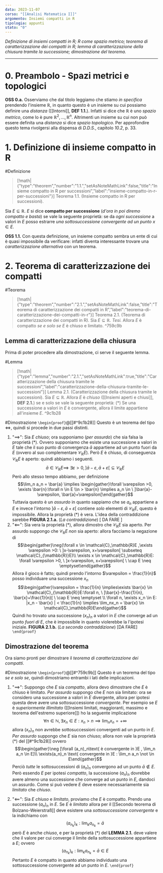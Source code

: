 ```yaml
---
data: 2023-11-07
corso: "[[Analisi Matematica I]]"
argomento: Insiemi compatti in R
tipologia: appunti
stato: "0"
---
```

*Definizione di insiemi compatti in R; R come spazio metrico; teorema di caratterizzazione dei compatti in R; lemma di caratterizzazione della chiusura tramite la successione; dimostrazione del teorema.*
- - -
# 0. Preambolo - Spazi metrici e topologici
**OSS 0.a.** Osserviamo che dal titolo leggiamo che stiamo *in specifica* prendendo l'insieme $\mathbb{R}$, in quanto questo è un insieme su cui possiamo definire una *distanza* ([[Intorni]], **DEF 1.1.**). Infatti si dice che $\mathbb{R}$ è uno *spazio metrico*, come lo è pure $\mathbb{R}^2, \ldots, \mathbb{R}^{n}$. Altrimenti un insieme su cui non può essere definita una *distanza* si dice *spazio topologico*.
Per approfondire questo tema rivolgersi alla dispensa di *D.D.S.*, capitolo *10.2*, p. 33.
# 1. Definizione di insieme compatto in R
#Definizione 
> [!math|{"type":"theorem","number":"1.1.","setAsNoteMathLink":false,"title":"Insieme compatto in R per successioni","label":"insieme-compatto-in-r-per-successioni"}] Teorema 1.1. (Insieme compatto in R per successioni).
> 
Sia $E \subseteq \mathbb{R}$. $E$ si dice **compatto per successione** (*d'ora in poi diremo compatto e basta*) se vale la seguente proprietà: se da *ogni successione* a valori in $E$ posso estrarre *una sottosuccessione convergente ad un punto* $x \in E$.

**OSS 1.1.** Con questa definizione, un insieme compatto sembra un ente di cui è quasi impossibile da verificare: infatti diventa interessante trovare una *caratterizzazione alternativa* con un teorema.
# 2. Teorema di caratterizzazione dei compatti
#Teorema 
> [!math|{"type":"theorem","number":"2.1.","setAsNoteMathLink":false,"title":"Teorema di caratterizzazione dei compatti in R","label":"teorema-di-caratterizzazione-dei-compatti-in-r"}] Teorema 2.1. (Teorema di caratterizzazione dei compatti in R).
> Sia $E \subseteq \mathbb{R}$. 
> *Tesi.* Allora $E$ è compatto *se e solo se* $E$ è chiuso e limitato.
^759c9b

## Lemma di caratterizzazione della chiusura
Prima di poter procedere alla dimostrazione, ci serve il seguente lemma.

#Lemma
> [!math|{"type":"lemma","number":"2.1.","setAsNoteMathLink":true,"title":"Caratterizzazione della chiusura tramite le successioni","label":"caratterizzazione-della-chiusura-tramite-le-successioni"}] Lemma 2.1. (Caratterizzazione della chiusura tramite le successioni).
>  Sia $E \subseteq \mathbb{R}$.
> Allora $E$ è *chiuso* ([[Insiemi aperti e chiusi]], **DEF 2.1.**) se e solo se vale la seguente proprietà:
> $(\ast)$ Se una successione a valori in $E$ è convergente, allora il limite appartiene all'insieme $E$.
^9c1b28

#Dimostrazione 
`\begin{proof}`@[[#^9c1b28]]
Questo è un teorema del tipo $\iff$, quindi si procede in due passi distinti.
1. "$\implies$": Sia $E$ *chiuso*; ora supponiamo (*per assurdo*) che sia falsa la proprietà $(\ast)$. Ovvero supponiamo che esiste una successione a valori in $E$ tale che il suo punto di convergenza $\bar{a}$ appartiene ad un punto fuori da $E$ (ovvero al suo complementare $\mathcal{C}_\mathbb{R}E$).
   Però $E$ è chiuso, di conseguenza $\mathcal{C}_\mathbb{R}E$ è aperto: quindi abbiamo i seguenti. $$\bar{a} \in \mathcal{C}_\mathbb{R}E \implies\ \exists \varepsilon >0, ]\bar{a}-\varepsilon,\bar{a}+\varepsilon[ \subseteq \mathcal{C}_\mathbb{R}E$$Però allo stesso tempo abbiamo, per definizione $$\lim_n a_n = \bar{a} \implies \begin{gather}\forall \varepsilon >0, \exists \bar{n}:\forall n \in E \\n > \bar{n} \implies a_n \in \ ]\bar{a}-\varepsilon, \bar{a}+\varepsilon[\end{gather}$$Tuttavia questo è un *assurdo* in quanto sappiamo che se $a_n$ appartiene a $E$ e invece l'intorno $]\bar{a}-\varepsilon,\bar{a}+\varepsilon[$ contiene *solo* elementi di $\mathcal{C}_\mathbb{R}E$, questo è impossibile. Allora la proprietà $(\ast)$ è vera.
   L'idea della contraddizione sarebbe
   **FIGURA 2.1.a.** (*La contraddizione*)
   [ DA FARE ]
2. "$\impliedby$": Sia vera la proprietà $(\ast)$, allora dimostro che $\mathcal{C}_\mathbb{R}E$ sia aperto.
   Per assurdo suppongo che $\mathcal{C}_\mathbb{R}E$ *non* sia aperto: allora facciamo la negazione di $$\begin{gather}\neg(\forall x \in \mathcal{C}_\mathbb{R}E ,\exists \varepsilon >0: \ ]x-\varepsilon, x+\varepsilon[ \subseteq \mathcal{C}_{\mathbb{R}}E)\\ \exists x \in \mathcal{C}_\mathbb{R}E: \forall \varepsilon >0, \ ]x-\varepsilon, x+\varepsilon[ \ \cap E \neq \emptyset\end{gather}$$Allora il gioco è fatto; quindi prendo l'intorno $\varepsilon = \frac{1}{n}$ posso individuare una successione $x_n$ $$\begin{gather}\varepsilon = \frac{1}{n} \implies\exists \bar{x} \in \mathcal{C}_{\mathbb{R}}E:\forall n, \ ]\bar{x}-\frac{1}{n}, \bar{x}+\frac{1}{n}[ \ \cap E \neq \emptyset \\ \forall n, \exists x_n \in E: |x_n - \bar{x} | < \frac{1}{n} \implies \lim_nx_n = \bar{x} \in \mathcal{C}_\mathbb{R}E\end{gather}$$Quindi ho trovato una successione $(x_n)_n$ a valori in $E$ che converge ad un punto *fuori di* $E$, che è impossibile in quanto violerebbe la l'ipotesi iniziale.
   **FIGURA 2.1.b.** (*La seconda contraddizione*)
   [DA FARE]
`\end{proof}`

##  Dimostrazione del teorema
Ora siamo pronti per dimostrare il *teorema di caratterizzazione dei compatti*.

#Dimostrazione 
`\begin{proof}`@[[#^759c9b]]
Questo è un teorema del tipo *se e solo se*, quindi dimostriamo entrambi i lati delle implicazioni.
1. "$\implies$": Suppongo che $E$ sia *compatto*, allora devo dimostrare che $E$ è chiuso è limitato.
   *Per assurdo* suppongo che $E$ non sia limitato: ora se considero una successione a valori in $E$ divergente, allora per ipotesi questa deve avere una sottosuccessione *convergente*. Per esempio se $E$ è *superiormente illimitato* ([[Insiemi limitati, maggioranti, massimo e teorema dell'estremo superiore]]) ho la seguente implicazione $$\forall n\in \mathbb{N}, \exists x_n \in E: x_n > n \implies \lim_n x_n = +\infty$$allora $(x_n)_n$ non avrebbe sottosuccessioni convergenti ad un punto in $E$.
   *Per assurdo* suppongo che $E$ sia non chiuso; allora non vale la proprietà $(\ast)$ del [[#^9c1b28]] ovvero $$\begin{gather}\neg [\forall (a_n)_n\text{ è convergente in }E ,  \lim_n a_n \in E]\\ \exists(a_n)_n \text{ convergente in }E : \lim_n a_n \not \in E\end{gather}$$Perciò *tutte* le sottosuccessioni di $(a_n)_n$ convergono ad un punto $\bar{a} \not \in E$.
   Però essendo $E$ per ipotesi *compatto*, la successione $(a_n)_n$ dovrebbe avere almeno una successione che converge ad un punto in $E$, dandoci un assurdo.
   Come si può vedere $E$ deve essere necessariamente sia *limitato* che *chiuso*.

2. "$\impliedby$": Sia $E$ *chiuso* e *limitato*, proviamo che $E$ è compatto.
   Prendo una successione $(a_n)_n$ in $E$.
   Se $E$ è *limitato* allora per il [[Secondo teorema di Bolzano-Weierstraß]] deve esistere una *sottosuccessione convergente* e la indichiamo con $$(a_{n_k})_k: \lim_k a_{n_k} = \bar{a}$$però $E$ è anche *chiuso*, e per la proprietà $(\ast)$ del **LEMMA 2.1.** deve valere che il valore per cui converge il limite della sottosuccessione appartiene a $E$; ovvero $$(a_{n_k})_k: \lim_k a_{n_k} = \bar{a} \in E$$
   Pertanto $E$ è compatto in quanto abbiamo individuato una sottosuccessione convergente ad un punto in $E$. 
`\end{proof}`
